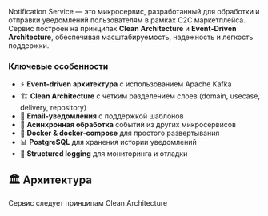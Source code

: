 Notification Service — это микросервис, разработанный для обработки и отправки уведомлений пользователям в рамках C2C маркетплейса. Сервис построен на принципах **Clean Architecture** и **Event-Driven Architecture**, обеспечивая масштабируемость, надежность и легкость поддержки.
### Ключевые особенности

- ⚡ **Event-driven архитектура** с использованием Apache Kafka
- 🏗️ **Clean Architecture** с четким разделением слоев (domain, usecase, delivery, repository)
- 📧 **Email-уведомления** с поддержкой шаблонов
- 🔄 **Асинхронная обработка** событий из других микросервисов
- 🐳 **Docker & docker-compose** для простого развертывания
- 📊 **PostgreSQL** для хранения истории уведомлений
- 🔐 **Structured logging** для мониторинга и отладки

## 🏛️ Архитектура

Сервис следует принципам Clean Architecture
